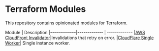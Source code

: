 # Terraform Modules

This repository contains opinionated modules for Terraform. 

Module  | Description
|-------------|------------- | -------------
|[AWS CloudFront Invalidator](aws/cloudfront/invalidation)|Invalidations that retry on error.
|[CloudFlare Single Worker](cloudflare/single_worker)| Single instance worker.

